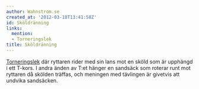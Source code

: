```yaml
---
author: Wahnstrom.se
created_at: '2012-03-18T13:41:58Z'
id: Sköldränning
links:
  mention:
  - Torneringslek
title: Sköldränning
---
```


[Torneringslek] där ryttaren rider med sin lans mot en sköld som är upphängd i ett T-kors. I andra
änden av T:et hänger en sandsäck som roterar runt mot ryttaren då skölden träffas, och meningen med
tävlingen är givetvis att undvika sandsäcken.

  [Torneringslek]: Torneringslek